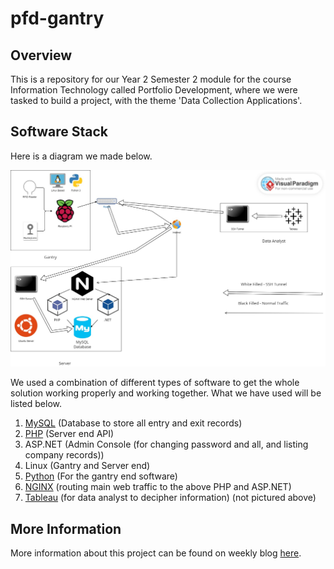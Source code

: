 # pfd-gantry
## Overview
This is a repository for our Year 2 Semester 2 module for the course Information Technology called Portfolio Development, where we were tasked to build a project, with the theme 'Data Collection Applications'.
## Software Stack
Here is a diagram we made below.

![Main Diagram](./PFD.jpg)

We used a combination of different types of software to get the whole solution working properly and working together. What we have used will be listed below.
1. [MySQL](./dbfiles/) (Database to store all entry and exit records)
2. [PHP](./php-code/) (Server end API)
3. ASP.NET (Admin Console (for changing password and all, and listing company records))
4. Linux (Gantry and Server end)
5. [Python](./pi-client/) (For the gantry end software)
6. [NGINX](./nginx-rules/) (routing main web traffic to the above PHP and ASP.NET)
7. [Tableau](./tableau_workbook/) (for data analyst to decipher information) (not pictured above)
## More Information
More information about this project can be found on weekly blog [here](https://leezhiwei.github.io/pfd-blog).
